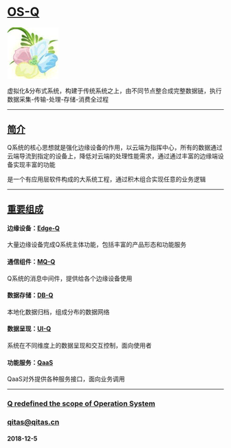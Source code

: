 ﻿# [OS-Q](https://github.com/OS-Q/OS-Q) 

[![sites](OS-Q/OS-Q.png)](http://www.OS-Q.com)

虚拟化&分布式系统，构建于传统系统之上，由不同节点整合成完整数据链，执行数据采集-传输-处理-存储-消费全过程

---

## [简介](https://github.com/OS-Q/OS-Q/wiki/home) 

Q系统的核心思想就是强化边缘设备的作用，以云端为指挥中心，所有的数据通过云端导流到指定的设备上，降低对云端的处理性能需求，通过通过丰富的边缘端设备实现丰富的功能

是一个有应用层软件构成的大系统工程，通过积木组合实现任意的业务逻辑

---

## [重要组成](https://github.com/OS-Q/OS-Q/wiki/home) 

#### 边缘设备：[Edge-Q](https://github.com/OS-Q/Edge-Q)

大量边缘设备完成Q系统主体功能，包括丰富的产品形态和功能服务

#### 通信组件：[MQ-Q](https://github.com/OS-Q/MQ-Q)

Q系统的消息中间件，提供给各个边缘设备使用

#### 数据存储：[DB-Q](https://github.com/OS-Q/DB-Q)

本地化数据归档，组成分布的数据网络

#### 数据呈现：[UI-Q](https://github.com/OS-Q/UI-Q)

系统在不同维度上的数据呈现和交互控制，面向使用者

#### 功能服务：[QaaS](https://github.com/OS-Q/QaaS)

QaaS对外提供各种服务接口，面向业务调用


---

###  [Q redefined the scope of Operation System](http://www.OS-Q.com)
###  qitas@qitas.cn
####  2018-12-5